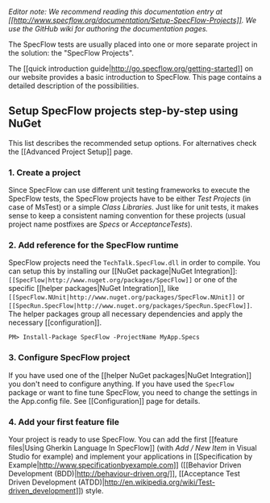 _Editor note: We recommend reading this documentation entry at [[http://www.specflow.org/documentation/Setup-SpecFlow-Projects]]. We use the GitHub wiki for authoring the documentation pages._

The SpecFlow tests are usually placed into one or more separate project in the solution: the "SpecFlow Projects". 

The [[quick introduction guide|http://go.specflow.org/getting-started]] on our website provides a basic introduction to SpecFlow. This page contains a detailed description of the possibilities.

## Setup SpecFlow projects step-by-step using NuGet

This list describes the recommended setup options. For alternatives check the [[Advanced Project Setup]] page.

### 1. Create a project
Since SpecFlow can use different unit testing frameworks to execute the SpecFlow tests, the SpecFlow projects have to be either _Test Projects_ (in case of MsTest) or a simple _Class Libraries_. Just like for unit tests, it makes sense to keep a consistent naming convention for these projects (usual project name postfixes are _Specs_ or _AcceptanceTests_).

### 2. Add reference for the SpecFlow runtime
SpecFlow projects need the `TechTalk.SpecFlow.dll` in order to compile. You can setup this by installing our [[NuGet package|NuGet Integration]]: `[[SpecFlow|http://www.nuget.org/packages/SpecFlow]]` or one of the specific [[helper packages|NuGet Integration]], like `[[SpecFlow.NUnit|http://www.nuget.org/packages/SpecFlow.NUnit]]` or `[[SpecRun.SpecFlow|http://www.nuget.org/packages/SpecRun.SpecFlow]]`. The helper packages group all necessary dependencies and apply the necessary [[configuration]].

```
PM> Install-Package SpecFlow -ProjectName MyApp.Specs
```

### 3. Configure SpecFlow project

If you have used one of the [[helper NuGet packages|NuGet Integration]] you don't need to configure anything. If you have used the `SpecFlow` package or want to fine tune SpecFlow, you need to change the settings in the App.config file. See [[Configuration]] page for details.

### 4. Add your first feature file

Your project is ready to use SpecFlow. You can add the first [[feature files|Using Gherkin Language In SpecFlow]] (with _Add / New Item_ in Visual Studio for example) and implement your applications in [[Specification by Example|http://www.specificationbyexample.com]] ([[Behavior Driven Development (BDD)|http://behaviour-driven.org/]], [[Acceptance Test Driven Development (ATDD)|http://en.wikipedia.org/wiki/Test-driven_development]]) style. 

